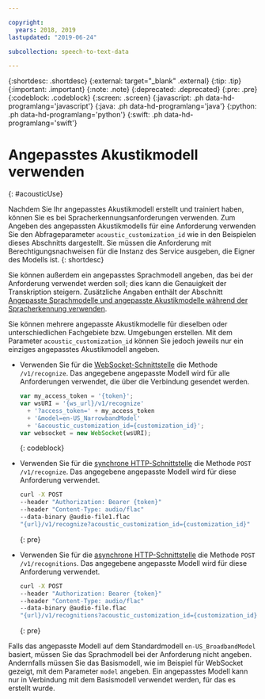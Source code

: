 ```yaml
---

copyright:
  years: 2018, 2019
lastupdated: "2019-06-24"

subcollection: speech-to-text-data

---
```


{:shortdesc: .shortdesc}
{:external: target="_blank" .external}
{:tip: .tip}
{:important: .important}
{:note: .note}
{:deprecated: .deprecated}
{:pre: .pre}
{:codeblock: .codeblock}
{:screen: .screen}
{:javascript: .ph data-hd-programlang='javascript'}
{:java: .ph data-hd-programlang='java'}
{:python: .ph data-hd-programlang='python'}
{:swift: .ph data-hd-programlang='swift'}

# Angepasstes Akustikmodell verwenden
{: #acousticUse}

Nachdem Sie Ihr angepasstes Akustikmodell erstellt und trainiert haben, können Sie es bei Spracherkennungsanforderungen verwenden. Zum Angeben des angepassten Akustikmodells für eine Anforderung verwenden Sie den Abfrageparameter `acoustic_customization_id` wie in den Beispielen dieses Abschnitts dargestellt. Sie müssen die Anforderung mit Berechtigungsnachweisen für die Instanz des Service ausgeben, die Eigner des Modells ist.
{: shortdesc}

Sie können außerdem ein angepasstes Sprachmodell angeben, das bei der Anforderung verwendet werden soll; dies kann die Genauigkeit der Transkription steigern. Zusätzliche Angaben enthält der Abschnitt [Angepasste Sprachmodelle und angepasste Akustikmodelle während der Spracherkennung verwenden](/docs/services/speech-to-text-data?topic=speech-to-text-data-useBoth#useBothRecognize).

Sie können mehrere angepasste Akustikmodelle für dieselben oder unterschiedlichen Fachgebiete bzw. Umgebungen erstellen. Mit dem Parameter `acoustic_customization_id` können Sie jedoch jeweils nur ein einziges angepasstes Akustikmodell angeben.

-   Verwenden Sie für die [WebSocket-Schnittstelle](/docs/services/speech-to-text-data?topic=speech-to-text-data-websockets) die Methode `/v1/recognize`. Das angegebene angepasste Modell wird für alle Anforderungen verwendet, die über die Verbindung gesendet werden.

    ```javascript
    var my_access_token = '{token}';
    var wsURI = '{ws_url}/v1/recognize'
      + '?access_token=' + my_access_token
      + '&model=en-US_NarrowbandModel'
      + '&acoustic_customization_id={customization_id}';
    var websocket = new WebSocket(wsURI);
    ```
    {: codeblock}

-   Verwenden Sie für die [synchrone HTTP-Schnittstelle](/docs/services/speech-to-text-data?topic=speech-to-text-data-http) die Methode `POST /v1/recognize`. Das angegebene angepasste Modell wird für diese Anforderung verwendet.

    ```bash
    curl -X POST
    --header "Authorization: Bearer {token}"
    --header "Content-Type: audio/flac"
    --data-binary @audio-file1.flac
    "{url}/v1/recognize?acoustic_customization_id={customization_id}"
    ```
    {: pre}

-   Verwenden Sie für die [asynchrone HTTP-Schnittstelle](/docs/services/speech-to-text-data?topic=speech-to-text-data-async) die Methode `POST /v1/recognitions`. Das angegebene angepasste Modell wird für diese Anforderung verwendet.

    ```bash
    curl -X POST
    --header "Authorization: Bearer {token}"
    --header "Content-Type: audio/flac"
    --data-binary @audio-file.flac
    "{url}/v1/recognitions?acoustic_customization_id={customization_id}"
    ```
    {: pre}

Falls das angepasste Modell auf dem Standardmodell `en-US_BroadbandModel` basiert, müssen Sie das Sprachmodell bei der Anforderung nicht angeben. Andernfalls müssen Sie das Basismodell, wie im Beispiel für WebSocket gezeigt, mit dem Parameter `model` angeben. Ein angepasstes Modell kann nur in Verbindung mit dem Basismodell verwendet werden, für das es erstellt wurde.
